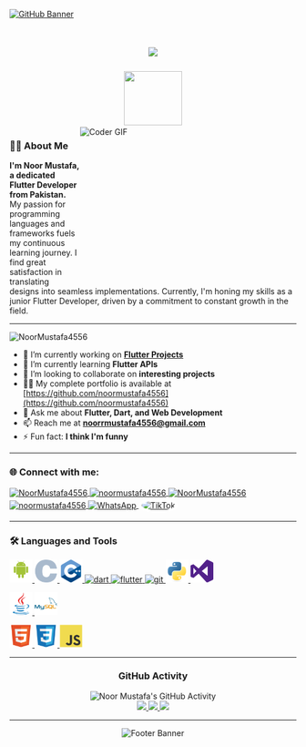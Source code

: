 [![GitHub Banner](https://user-images.githubusercontent.com/58959408/232639433-cb0aea21-66f0-4508-a771-85e2089c5a87.gif)](https://github.com/NoorMustafa4556)

<h1 align="center">
  <img src="https://readme-typing-svg.herokuapp.com/?font=Righteous&size=35&center=true&vCenter=true&width=500&height=70&duration=4000&lines=Hi+there!+👋+I'm+Noor+Mustafa+!;" />
</h1>

<div align="center">
  <img src="https://github.com/Govindv7555/Govindv7555/blob/main/49e76e0596857673c5c80c85b84394c1.gif" width="45%" height="95px">
</div>

<img align="right" src="https://cdn.dribbble.com/users/1162077/screenshots/3848914/programmer.gif" alt="Coder GIF" width="380" height="280">

### 👨‍🎓 About Me  
**I'm Noor Mustafa, a dedicated Flutter Developer from Pakistan.**  
My passion for programming languages and frameworks fuels my continuous learning journey. I find great satisfaction in translating designs into seamless implementations. Currently, I'm honing my skills as a junior Flutter Developer, driven by a commitment to constant growth in the field.

---

<p align="left"> <img src="https://komarev.com/ghpvc/?username=arslan4546&label=Profile%20views&color=0e75b6&style=flat" alt="NoorMustafa4556" /> </p>

- 🔭 I’m currently working on **[Flutter Projects](https://github.com/NoorMustafa4556)**
- 🌱 I’m currently learning **Flutter APIs**
- 👯 I’m looking to collaborate on **interesting projects**
- 👨‍💻 My complete portfolio is available at [https://github.com/noormustafa4556](https://github.com/noormustafa4556)
- 💬 Ask me about **Flutter, Dart, and Web Development**
- 📫 Reach me at **noorrmustafa4556@gmail.com**
- ⚡ Fun fact: **I think I'm funny**


---



<h3 align="left">🌐 Connect with me:</h3>
<p align="left">
  <a href="https://x.com/NoorMustafa4556" target="blank">
    <img align="center" src="https://raw.githubusercontent.com/rahuldkjain/github-profile-readme-generator/master/src/images/icons/Social/twitter.svg" alt="NoorMustafa4556" height="30" width="40" />
  </a>
  <a href="https://www.linkedin.com/in/noormustafa4556/" target="blank">
    <img align="center" src="https://raw.githubusercontent.com/rahuldkjain/github-profile-readme-generator/master/src/images/icons/Social/linked-in-alt.svg" alt="noormustafa4556" height="30" width="40" />
  </a>
  <a href="https://www.facebook.com/NoorMustafa4556" target="blank">
    <img align="center" src="https://raw.githubusercontent.com/rahuldkjain/github-profile-readme-generator/master/src/images/icons/Social/facebook.svg" alt="NoorMustafa4556" height="30" width="40" />
  </a>
  <a href="https://instagram.com/noormustafa4556" target="blank">
    <img align="center" src="https://raw.githubusercontent.com/rahuldkjain/github-profile-readme-generator/master/src/images/icons/Social/instagram.svg" alt="noormustafa4556" height="30" width="40" />
  </a>
  <a href="https://wa.me/923087655076" target="blank">
    <img align="center" src="https://raw.githubusercontent.com/rahuldkjain/github-profile-readme-generator/master/src/images/icons/Social/whatsapp.svg" alt="WhatsApp" height="30" width="40" />
 <a href="https://www.tiktok.com/@noormustafa4556" target="_blank">
  <img align="center"
       src="https://cdn-icons-png.flaticon.com/512/3046/3046122.png"
       alt="TikTok"
       height="30"
       width="30"
       style="background-color: white; border-radius: 50%; padding: 5px;" />
</a>

</a>
</p>




---



### 🛠️ Languages and Tools
<p align="left"> 
  <a href="https://developer.android.com" target="_blank" rel="noreferrer"> <img src="https://raw.githubusercontent.com/devicons/devicon/master/icons/android/android-original-wordmark.svg" alt="android" width="40" height="40"/> </a> 
  <a href="https://www.cprogramming.com/" target="_blank" rel="noreferrer"> <img src="https://raw.githubusercontent.com/devicons/devicon/master/icons/c/c-original.svg" alt="c" width="40" height="40"/> </a> 
  <a href="https://www.w3schools.com/cpp/" target="_blank" rel="noreferrer"> <img src="https://raw.githubusercontent.com/devicons/devicon/master/icons/cplusplus/cplusplus-original.svg" alt="cplusplus" width="40" height="40"/> </a> 
  <a href="https://dart.dev" target="_blank" rel="noreferrer"> <img src="https://www.vectorlogo.zone/logos/dartlang/dartlang-icon.svg" alt="dart" width="40" height="40"/> </a> 
  <a href="https://flutter.dev" target="_blank" rel="noreferrer"> <img src="https://www.vectorlogo.zone/logos/flutterio/flutterio-icon.svg" alt="flutter" width="40" height="40"/> </a> 
  <a href="https://git-scm.com/" target="_blank" rel="noreferrer"> <img src="https://www.vectorlogo.zone/logos/git-scm/git-scm-icon.svg" alt="git" width="40" height="40"/> </a> 
  <a href="https://www.python.org" target="_blank" rel="noreferrer"> <img src="https://raw.githubusercontent.com/devicons/devicon/master/icons/python/python-original.svg" alt="python" width="40" height="40"/> </a>
  <a href="https://visualstudio.microsoft.com/" target="_blank" rel="noreferrer"> <img src="https://raw.githubusercontent.com/devicons/devicon/master/icons/visualstudio/visualstudio-plain.svg" alt="visual studio" width="40" height="40"/> </a>
 
  <a href="https://www.java.com" target="_blank" rel="noreferrer"> <img src="https://raw.githubusercontent.com/devicons/devicon/master/icons/java/java-original.svg" alt="java" width="40" height="40"/> </a>
  <a href="https://www.mysql.com/" target="_blank" rel="noreferrer"> <img src="https://raw.githubusercontent.com/devicons/devicon/master/icons/mysql/mysql-original-wordmark.svg" alt="mysql" width="40" height="40"/> </a>
  
  <a href="https://developer.mozilla.org/en-US/docs/Web/HTML" target="_blank" rel="noreferrer"> <img src="https://raw.githubusercontent.com/devicons/devicon/master/icons/html5/html5-original.svg" alt="html" width="40" height="40"/> </a>
  <a href="https://developer.mozilla.org/en-US/docs/Web/CSS" target="_blank" rel="noreferrer"> <img src="https://raw.githubusercontent.com/devicons/devicon/master/icons/css3/css3-original.svg" alt="css" width="40" height="40"/> </a>
  <a href="https://developer.mozilla.org/en-US/docs/Web/JavaScript" target="_blank" rel="noreferrer"> <img src="https://raw.githubusercontent.com/devicons/devicon/master/icons/javascript/javascript-original.svg" alt="javascript" width="40" height="40"/> </a>


  
</p>





---


<h3 align="center">GitHub Activity</h3>
<div align="center">
  <img src="https://github-readme-activity-graph.vercel.app/graph?username=NoorMustafa4556&bg_color=0d1117&color=ffffff&line=00b3ff&point=f9fafa&area=true&hide_border=true" alt="Noor Mustafa's GitHub Activity" />
</div>


<div align="center">
  <a href="https://github.com/NoorMustafa4556">
    <img src="http://github-profile-summary-cards.vercel.app/api/cards/profile-details?username=NoorMustafa4556 &theme=transparent" />
  </a>
  <a href="https://github.com/NoorMustafa4556">
    <img src="https://github-readme-streak-stats.herokuapp.com/?user=NoorMustafa4556 &hide_border=true&card_width=338&theme=transparent" />
  </a>
  <a href="https://github.com/NoorMustafa4556">
    <img src="http://github-profile-summary-cards.vercel.app/api/cards/stats?username=NoorMustafa4556 &theme=transparent" />
  </a>
</div>

---
</div>

<div align="center">
  <img src="https://raw.githubusercontent.com/BEPb/BEPb/main/src/header_.png" alt="Footer Banner" />
</div>





